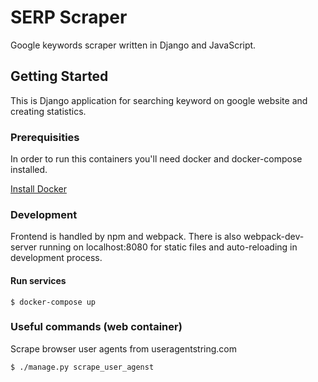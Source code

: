 # SERP Scraper

Google keywords scraper written in Django and JavaScript.

## Getting Started

This is Django application for searching keyword on google website and creating statistics.

### Prerequisities

In order to run this containers you'll need docker and docker-compose installed.

[Install Docker](https://docs.docker.com/install)

### Development

Frontend is handled by npm and webpack. There is also webpack-dev-server running on localhost:8080 for static files and auto-reloading in development process.

#### Run services

```shell
$ docker-compose up
```

### Useful commands (web container)

Scrape browser user agents from useragentstring.com
```shell
$ ./manage.py scrape_user_agenst
```
